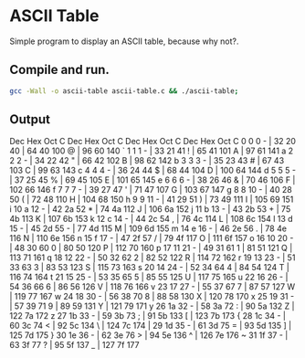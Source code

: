 # ASCII Table

Simple program to display an ASCII table, because why not?.

## Compile and run.

```sh
gcc -Wall -o ascii-table ascii-table.c && ./ascii-table;
```

## Output

Dec  Hex  Oct  C   Dec  Hex  Oct  C   Dec  Hex  Oct  C   Dec  Hex  Oct  C
  0    0    0  - |  32   20   40    |  64   40  100  @ |  96   60  140  `
  1    1    1  - |  33   21   41  ! |  65   41  101  A |  97   61  141  a
  2    2    2  - |  34   22   42  " |  66   42  102  B |  98   62  142  b
  3    3    3  - |  35   23   43  # |  67   43  103  C |  99   63  143  c
  4    4    4  - |  36   24   44  $ |  68   44  104  D | 100   64  144  d
  5    5    5  - |  37   25   45  % |  69   45  105  E | 101   65  145  e
  6    6    6  - |  38   26   46  & |  70   46  106  F | 102   66  146  f
  7    7    7  - |  39   27   47  ' |  71   47  107  G | 103   67  147  g
  8    8   10  - |  40   28   50  ( |  72   48  110  H | 104   68  150  h
  9    9   11  - |  41   29   51  ) |  73   49  111  I | 105   69  151  i
 10    a   12  - |  42   2a   52  * |  74   4a  112  J | 106   6a  152  j
 11    b   13  - |  43   2b   53  + |  75   4b  113  K | 107   6b  153  k
 12    c   14  - |  44   2c   54  , |  76   4c  114  L | 108   6c  154  l
 13    d   15  - |  45   2d   55  - |  77   4d  115  M | 109   6d  155  m
 14    e   16  - |  46   2e   56  . |  78   4e  116  N | 110   6e  156  n
 15    f   17  - |  47   2f   57  / |  79   4f  117  O | 111   6f  157  o
 16   10   20  - |  48   30   60  0 |  80   50  120  P | 112   70  160  p
 17   11   21  - |  49   31   61  1 |  81   51  121  Q | 113   71  161  q
 18   12   22  - |  50   32   62  2 |  82   52  122  R | 114   72  162  r
 19   13   23  - |  51   33   63  3 |  83   53  123  S | 115   73  163  s
 20   14   24  - |  52   34   64  4 |  84   54  124  T | 116   74  164  t
 21   15   25  - |  53   35   65  5 |  85   55  125  U | 117   75  165  u
 22   16   26  - |  54   36   66  6 |  86   56  126  V | 118   76  166  v
 23   17   27  - |  55   37   67  7 |  87   57  127  W | 119   77  167  w
 24   18   30  - |  56   38   70  8 |  88   58  130  X | 120   78  170  x
 25   19   31  - |  57   39   71  9 |  89   59  131  Y | 121   79  171  y
 26   1a   32  - |  58   3a   72  : |  90   5a  132  Z | 122   7a  172  z
 27   1b   33  - |  59   3b   73  ; |  91   5b  133  [ | 123   7b  173  {
 28   1c   34  - |  60   3c   74  < |  92   5c  134  \ | 124   7c  174  |
 29   1d   35  - |  61   3d   75  = |  93   5d  135  ] | 125   7d  175  }
 30   1e   36  - |  62   3e   76  > |  94   5e  136  ^ | 126   7e  176  ~
 31   1f   37  - |  63   3f   77  ? |  95   5f  137  _ | 127   7f  177
